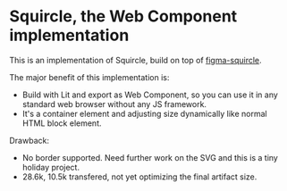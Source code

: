 # Squircle, the Web Component implementation

This is an implementation of Squircle, build on top of [figma-squircle](https://figma-squircle.vercel.app/).

The major benefit of this implementation is:

- Build with Lit and export as Web Component, so you can use it in any standard web browser without any JS framework.
- It's a container element and adjusting size dynamically like normal HTML block element.

Drawback:

- No border supported. Need further work on the SVG and this is a tiny holiday project.
- 28.6k, 10.5k transfered, not yet optimizing the final artifact size.
